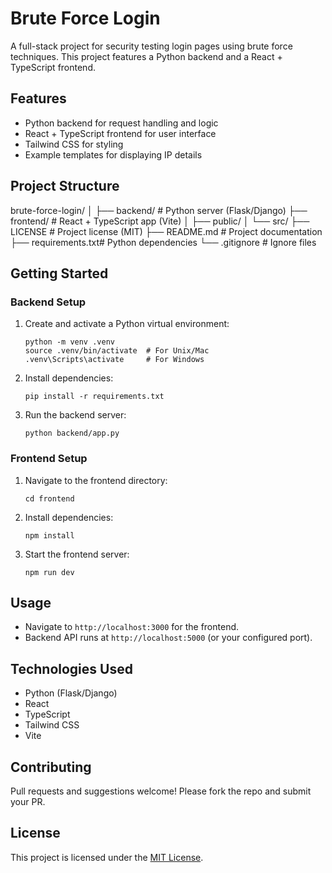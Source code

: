 # Brute Force Login

A full-stack project for security testing login pages using brute force techniques. This project features a Python backend and a React + TypeScript frontend.

## Features

- Python backend for request handling and logic
- React + TypeScript frontend for user interface
- Tailwind CSS for styling
- Example templates for displaying IP details

## Project Structure

brute-force-login/
│
├── backend/ # Python server (Flask/Django)
├── frontend/ # React + TypeScript app (Vite)
│ ├── public/
│ └── src/
├── LICENSE # Project license (MIT)
├── README.md # Project documentation
├── requirements.txt# Python dependencies
└── .gitignore # Ignore files


## Getting Started

### Backend Setup

1. Create and activate a Python virtual environment:
    ```
    python -m venv .venv
    source .venv/bin/activate  # For Unix/Mac
    .venv\Scripts\activate     # For Windows
    ```

2. Install dependencies:
    ```
    pip install -r requirements.txt
    ```

3. Run the backend server:
    ```
    python backend/app.py
    ```

### Frontend Setup

1. Navigate to the frontend directory:
    ```
    cd frontend
    ```

2. Install dependencies:
    ```
    npm install
    ```

3. Start the frontend server:
    ```
    npm run dev
    ```

## Usage

- Navigate to `http://localhost:3000` for the frontend.
- Backend API runs at `http://localhost:5000` (or your configured port).

## Technologies Used

- Python (Flask/Django)
- React
- TypeScript
- Tailwind CSS
- Vite

## Contributing

Pull requests and suggestions welcome! Please fork the repo and submit your PR.

## License

This project is licensed under the [MIT License](./LICENSE).


